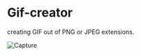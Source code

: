 # Gif-creator
creating GIF out of PNG or JPEG extensions.

![Capture](https://user-images.githubusercontent.com/104681877/182368102-eca3e039-f1d2-4a55-b5d4-659da3d9c2ff.JPG)
